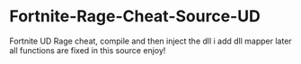 # Fortnite-Rage-Cheat-Source-UD
Fortnite UD Rage cheat, compile and then inject the dll i add dll mapper later all functions are fixed in this source enjoy!













